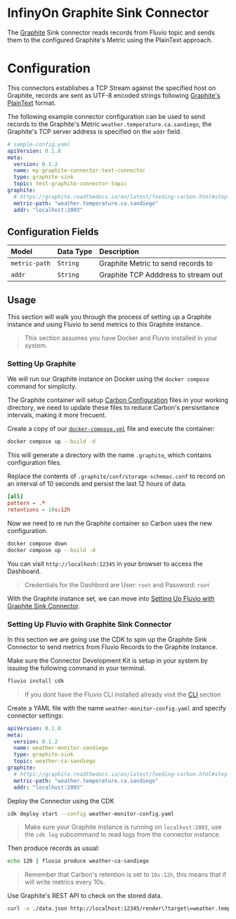 # InfinyOn Graphite Sink Connector
The [Graphite][4] Sink connector reads records from Fluvio topic and sends them to
the configured Graphite's Metric using the PlainText approach.

# Configuration

This connectors establishes a TCP Stream against the specified host on Graphite,
records are sent as UTF-8 encoded strings following [Graphite's PlainText][5] format.

The following example connector configuration can be used to send records to
the Graphite's Metric `weather.temperature.ca.sandiego`, the Graphite's TCP
server address is specified on the `addr` field.

```yaml
# sample-config.yaml
apiVersion: 0.1.0
meta:
  version: 0.1.2
  name: my-graphite-connector-test-connector
  type: graphite-sink
  topic: test-graphite-connector-topic
graphite:
  # https://graphite.readthedocs.io/en/latest/feeding-carbon.html#step-1-plan-a-naming-hierarchy
  metric-path: "weather.temperature.ca.sandiego"
  addr: "localhost:2003"
```

## Configuration Fields

| Model           | Data Type | Description                         |
|:----------------|:----------|:------------------------------------|
| `metric-path`   | `String`  | Graphite Metric to send records to  |
| `addr`          | `String`  | Graphite TCP Adddress to stream out |

## Usage

This section will walk you through the process of setting up a Graphite
instance and using Fluvio to send metrics to this Graphite instance.

> This section assumes you have Docker and Fluvio installed in your system.

### Setting Up Graphite

We will run our Graphite instance on Docker using the `docker compose` command
for simplicity.

The Graphite container will setup [Carbon Configuration][6] files in your
working directory, we need to update these files to reduce Carbon's persisntance
intervals, making it more frecuent.

Create a copy of our [`docker-compose.yml`][7] file and execute the container:

```bash
docker compose up --build -d
```

This will generate a directory with the name `.graphite`, which contains
configuration files.

Replace the contents of `.graphite/conf/storage-schemas.conf` to record on an
interval of 10 seconds and persist the last 12 hours of data.

```conf
[all]
pattern = .*
retentions = 10s:12h
```

Now we need to re run the Graphite container so Carbon uses the new
configuration.

```bash
docker compose down
docker compose up --build -d
```

You can visit `http://localhosh:12345` in your browser to access the Dashboard.

> Credentials for the Dashbord are User: `root` and Password: `root`

With the Graphite instance set, we can move into [Setting Up Fluvio with Graphite Sink Connector][8].

### Setting Up Fluvio with Graphite Sink Connector

In this section we are going use the CDK to spin up the Graphite Sink Connector
to send metrics from Fluvio Records to the Graphite instance.

Make sure the Connector Development Kit is setup in your system by issuing
the following command in your terminal.

```bash
fluvio install cdk
```

> If you dont have the Fluvio CLI installed already visit the [CLI][2] section

Create a YAML file with the name `weather-monitor-config.yaml` and specify connector settings:

```yaml
apiVersion: 0.1.0
meta:
  version: 0.1.2
  name: weather-monitor-sandiego
  type: graphite-sink
  topic: weather-ca-sandiego
graphite:
  # https://graphite.readthedocs.io/en/latest/feeding-carbon.html#step-1-plan-a-naming-hierarchy
  metric-path: "weather.temperature.ca.sandiego"
  addr: "localhost:2003"
```

Deploy the Connector using the CDK

```bash
cdk deploy start --config weather-monitor-config.yaml
```

> Make sure your Graphite instance is running on `localhost:2003`, use the
> `cdk log` subcommand to read logs from the connector instance.

Then produce records as usual:

```bash
echo 120 | fluvio produce weather-ca-sandiego
```

> Remember that Carbon's retention is set to `10s:12h`, this means that if will
> write metrics every 10s.

Use Graphite's REST API to check on the stored data.

```bash
curl -o ./data.json http://localhost:12345/render\?target\=weather.temperature.ca.sandiego\&format\=json\&noNullPoints
```

[1]: https://infinyon.cloud/login
[2]: https://www.fluvio.io/cli/
[3]: https://github.com/infinyon/graphite-sink-connector/blob/main/CONTRIBUTING.md
[4]: https://graphiteapp.org/
[5]: https://graphite.readthedocs.io/en/latest/feeding-carbon.html#the-plaintext-protocol
[6]: https://graphite.readthedocs.io/en/latest/config-carbon.html#storage-schemas-conf
[7]: https://github.com/infinyon/graphite-sink-connector/blob/main/docker-compose.yml
[8]: #setting-up-fluvio-with-graphite-sink-connector
